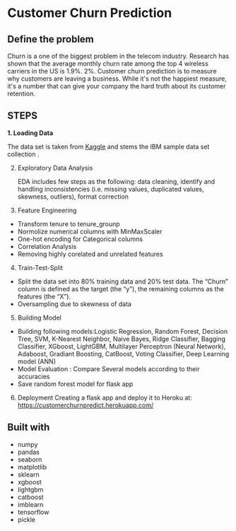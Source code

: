 # Customer Churn Prediction
## Define the problem
Churn is a one of the biggest problem in the telecom industry. Research has shown that the average monthly churn rate among the top 4 wireless carriers in the US is 1.9%. 2%. Customer churn prediction is to measure why customers are leaving a business. While it's not the happiest measure, it's a number that can give your company the hard truth about its customer retention. 


## STEPS
**1. Loading Data** 

   The data set is taken from [Kaggle](https://www.kaggle.com/blastchar/telco-customer-churn) and stems the IBM sample data set collection .

2. Exploratory Data Analysis

   EDA includes few steps as the following: data cleaning, identify and handling inconsistencies (i.e. missing values, duplicated values, skewness, outliers), format correction

3. Feature Engineering
* Transform tenure to tenure_grounp
* Normolize numerical columns with MinMaxScaler
* One-hot encoding for Categorical columns
* Correlation Analysis 
* Removing highly corelated and unrelated  features 

4. Train-Test-Split
* Split the data set into 80% training data and 20% test data. The “Churn” column is defined as the target (the “y”), the remaining columns as the features (the “X”).
* Oversampling due to skewness of data

5. Building Model 
* Building following models:Logistic Regression, Random Forest, Decision Tree, SVM, K-Nearest Neighbor, Naive Bayes, Ridge Classifier, Bagging Classifier, XGboost, LightGBM, Multilayer Perceptron (Neural Network), Adaboost, Gradiant Boosting, CatBoost, Voting Classifier, Deep Learning model (ANN)
* Model Evaluation : Compare Several models according to their accuracies
* Save random forest model for flask app

6. Deployment
Creating a flask app and deploy it to Heroku at: https://customerchurnpredict.herokuapp.com/

## Built with
* numpy
* pandas 
* seaborn
* matplotlib
* sklearn
* xgboost
* lightgbm
* catboost
* imblearn
* tensorflow 
* pickle
